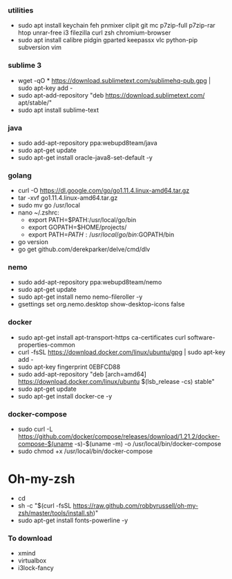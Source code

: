 ### utilities
* sudo apt install keychain feh pnmixer clipit git mc p7zip-full p7zip-rar htop unrar-free i3  filezilla curl zsh  chromium-browser
* sudo apt install calibre pidgin gparted keepassx vlc python-pip subversion vim

### sublime 3
* wget -qO * https://download.sublimetext.com/sublimehq-pub.gpg | sudo apt-key add -
* sudo apt-add-repository "deb https://download.sublimetext.com/ apt/stable/"
* sudo apt install sublime-text

### java
* sudo add-apt-repository ppa:webupd8team/java
* sudo apt-get update
* sudo apt-get install oracle-java8-set-default  -y

### golang
* curl -O https://dl.google.com/go/go1.11.4.linux-amd64.tar.gz
* tar -xvf go1.11.4.linux-amd64.tar.gz
* sudo mv go /usr/local
* nano ~/.zshrc:
    - export PATH=$PATH:/usr/local/go/bin
    - export GOPATH=$HOME/projects/
    - export PATH=$PATH:/usr/local/go/bin:$GOPATH/bin
* go version
* go get github.com/derekparker/delve/cmd/dlv

### nemo
* sudo add-apt-repository ppa:webupd8team/nemo
* sudo apt-get update
* sudo apt-get install nemo nemo-fileroller -y
* gsettings set org.nemo.desktop show-desktop-icons false

### docker
* sudo apt-get install apt-transport-https ca-certificates curl software-properties-common
* curl -fsSL https://download.docker.com/linux/ubuntu/gpg | sudo apt-key add -
* sudo apt-key fingerprint 0EBFCD88
* sudo add-apt-repository "deb [arch=amd64] https://download.docker.com/linux/ubuntu $(lsb_release -cs) stable"
* sudo apt-get update
* sudo apt-get install docker-ce -y

### docker-compose
* sudo curl -L https://github.com/docker/compose/releases/download/1.21.2/docker-compose-$(uname -s)-$(uname -m) -o /usr/local/bin/docker-compose
* sudo chmod +x /usr/local/bin/docker-compose

# Oh-my-zsh
* cd
* sh -c "$(curl -fsSL https://raw.github.com/robbyrussell/oh-my-zsh/master/tools/install.sh)"
* sudo apt-get install fonts-powerline -y

### To download
* xmind
* virtualbox
* i3lock-fancy
